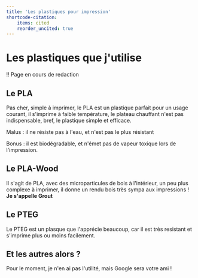 ```yaml
---
title: 'Les plastiques pour impression'
shortcode-citation:
    items: cited
    reorder_uncited: true
---
```


# Les plastiques que j'utilise

!! Page en cours de redaction

## Le PLA

Pas cher, simple à imprimer, le PLA est un plastique parfait pour un usage courant, il s'imprime à faible température, le plateau chauffant n'est pas indispensable, bref, le plastique simple et efficace. 

Malus : il ne résiste pas à l'eau, et n'est pas le plus résistant

Bonus : il est biodégradable, et n'émet pas de vapeur toxique lors de l'impression. 

## Le PLA-Wood

Il s'agit de PLA, avec des microparticules de bois à l'intérieur, un peu plus  complexe à imprimer, il donne un rendu bois très sympa aux impressions ! **Je s'appelle Grout** 

## Le PTEG

Le PTEG est un plasque que l'apprécie beaucoup, car il est très resistant et s'imprime plus ou moins facilement. 


## Et les autres alors ? 

Pour le moment, je n'en ai pas l'utilité, mais Google sera votre ami ! 